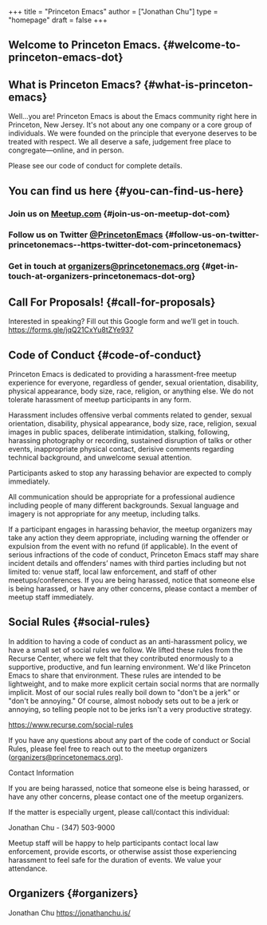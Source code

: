 +++
title = "Princeton Emacs"
author = ["Jonathan Chu"]
type = "homepage"
draft = false
+++

## Welcome to Princeton Emacs. {#welcome-to-princeton-emacs-dot}


## What is Princeton Emacs? {#what-is-princeton-emacs}

Well…you are!  Princeton Emacs is about the Emacs community right here in Princeton, New Jersey.  It's not about any one company or a core group of individuals. We were founded on the principle that everyone deserves to be treated with respect. We all deserve a safe, judgement free place to congregate—online, and in person.

Please see our code of conduct for complete details.


## You can find us here {#you-can-find-us-here}


### Join us on [Meetup.com](https://www.meetup.com/Princeton-Emacs) {#join-us-on-meetup-dot-com}


### Follow us on Twitter [@PrincetonEmacs](https:/twitter.com/PrincetonEmacs) {#follow-us-on-twitter-princetonemacs--https-twitter-dot-com-princetonemacs}


### Get in touch at [organizers@princetonemacs.org](mailto:organizers@princetonemacs.org) {#get-in-touch-at-organizers-princetonemacs-dot-org}


## Call For Proposals! {#call-for-proposals}

Interested in speaking? Fill out this Google form and we’ll get in touch.
<https://forms.gle/jqQ21CxYu8tZYe937>


## Code of Conduct {#code-of-conduct}

Princeton Emacs is dedicated to providing a harassment-free meetup experience for everyone, regardless of gender, sexual orientation, disability, physical appearance, body size, race, religion, or anything else. We do not tolerate harassment of meetup participants in any form.

Harassment includes offensive verbal comments related to gender, sexual orientation, disability, physical appearance, body size, race, religion, sexual images in public spaces, deliberate intimidation, stalking, following, harassing photography or recording, sustained disruption of talks or other events, inappropriate physical contact, derisive comments regarding technical background, and unwelcome sexual attention.

Participants asked to stop any harassing behavior are expected to comply immediately.

All communication should be appropriate for a professional audience including people of many different backgrounds. Sexual language and imagery is not appropriate for any meetup, including talks.

If a participant engages in harassing behavior, the meetup organizers may take any action they deem appropriate, including warning the offender or expulsion from the event with no refund (if applicable). In the event of serious infractions of the code of conduct, Princeton Emacs staff may share incident details and offenders’ names with third parties including but not limited to: venue staff, local law enforcement, and staff of other meetups/conferences. If you are being harassed, notice that someone else is being harassed, or have any other concerns, please contact a member of meetup staff immediately.


## Social Rules {#social-rules}

In addition to having a code of conduct as an anti-harassment policy, we have a small set of social rules we follow. We lifted these rules from the Recurse Center, where we felt that they contributed enormously to a supportive, productive, and fun learning environment. We'd like Princeton Emacs to share that environment. These rules are intended to be lightweight, and to make more explicit certain social norms that are normally implicit. Most of our social rules really boil down to "don't be a jerk" or "don't be annoying." Of course, almost nobody sets out to be a jerk or annoying, so telling people not to be jerks isn't a very productive strategy.

<https://www.recurse.com/social-rules>

If you have any questions about any part of the code of conduct or Social Rules, please feel free to reach out to the meetup organizers (organizers@princetonemacs.org).

Contact Information

If you are being harassed, notice that someone else is being harassed, or have any other concerns, please contact one of the meetup organizers.

If the matter is especially urgent, please call/contact this individual:

Jonathan Chu - (347) 503-9000

Meetup staff will be happy to help participants contact local law enforcement, provide escorts, or otherwise assist those experiencing harassment to feel safe for the duration of events. We value your attendance.


## Organizers {#organizers}

Jonathan Chu
<https://jonathanchu.is/>
